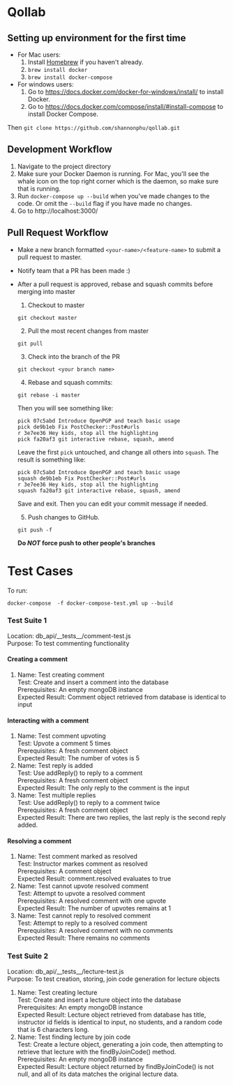 # Qollab

## Setting up environment for the first time
* For Mac users:
  1. Install [Homebrew](https://brew.sh/) if you haven't already. 
  2. `brew install docker`
  3. `brew install docker-compose`
* For windows users:
  1. Go to https://docs.docker.com/docker-for-windows/install/ to install Docker.
  2. Go to https://docs.docker.com/compose/install/#install-compose to install Docker Compose.

Then `git clone https://github.com/shannonphu/qollab.git`

## Development Workflow
1. Navigate to the project directory
2. Make sure your Docker Daemon is running. For Mac, you'll see the whale icon on the top right corner which is the daemon, so make sure that is running.
3. Run `docker-compose up --build` when you've made changes to the code. Or omit the `--build` flag if you have made no changes.
4. Go to http://localhost:3000/

## Pull Request Workflow
* Make a new branch formatted `<your-name>/<feature-name>` to submit a pull request to master.
* Notify team that a PR has been made :)
* After a pull request is approved, rebase and squash commits before merging into master
    1. Checkout to master
    
    ```shell
    git checkout master
    ```
    2. Pull the most recent changes from master
    
    ```shell
    git pull
    ```

    3. Check into the branch of the PR

    ```shell
    git checkout <your branch name>
    ```

    4. Rebase and squash commits:

    ```shell
    git rebase -i master
    ```

    Then you will see something like:

    ```shell
    pick 07c5abd Introduce OpenPGP and teach basic usage
    pick de9b1eb Fix PostChecker::Post#urls
    r 3e7ee36 Hey kids, stop all the highlighting
    pick fa20af3 git interactive rebase, squash, amend
    ```

    Leave the first `pick` untouched, and change all others into `squash`. The result is something like:
      
    ```shell
    pick 07c5abd Introduce OpenPGP and teach basic usage
    squash de9b1eb Fix PostChecker::Post#urls
    r 3e7ee36 Hey kids, stop all the highlighting
    squash fa20af3 git interactive rebase, squash, amend
    ```

    Save and exit. Then you can edit your commit message if needed.

    5. Push changes to GitHub.

    ```shell
    git push -f
    ```
    **Do _NOT_ force push to other people's branches**
    
    
# Test Cases #
To run:
```
docker-compose  -f docker-compose-test.yml up --build
```
### Test Suite 1 ###
Location: db_api/\_\_tests\_\_/comment-test.js <br />
Purpose: To test commenting functionality
#### Creating a comment ####
1. Name: Test creating comment <br />
   Test: Create and insert a comment into the database <br />
   Prerequisites: An empty mongoDB instance <br />
   Expected Result: Comment object retrieved from database is identical to input <br />

#### Interacting with a comment ####
1. Name: Test comment upvoting <br />
   Test: Upvote a comment 5 times <br />
   Prerequisites: A fresh comment object <br />
   Expected Result: The number of votes is 5 <br />
2. Name: Test reply is added <br />
   Test: Use addReply() to reply to a comment <br />
   Prerequisites: A fresh comment object <br />
   Expected Result: The only reply to the comment is the input <br />
3. Name: Test multiple replies <br />
   Test: Use addReply() to reply to a comment twice <br />
   Prerequisites: A fresh comment object <br />
   Expected Result: There are two replies, the last reply is the second reply added. <br />

#### Resolving a comment ####
1. Name: Test comment marked as resolved <br />
   Test: Instructor markes comment as resolved <br />
   Prerequisites: A comment object <br />
   Expected Result: comment.resolved evaluates to true <br />
2. Name: Test cannot upvote resolved comment <br />
   Test: Attempt to upvote a resolved comment <br />
   Prerequisites: A resolved comment with one upvote <br />
   Expected Result: The number of upvotes remains at 1  <br />
3. Name: Test cannot reply to resolved comment <br />
   Test: Attempt to reply to a resolved comment <br />
   Prerequisites: A resolved comment with no comments <br />
   Expected Result: There remains no comments <br />


### Test Suite 2 ###
Location: db_api/\_\_tests\_\_/lecture-test.js <br />
Purpose: To test creation, storing, join code generation for lecture objects

1. Name: Test creating lecture <br />
   Test: Create and insert a lecture object into the database <br />
   Prerequisites: An empty mongoDB instance <br />
   Expected Result: Lecture object retrieved from database has title, instructor id fields is identical to input, no students, and a random code that is 6 characters long. <br />
2. Name: Test finding lecture by join code <br />
   Test: Create a lecture object, generating a join code, then attempting to retrieve that lecture with the findByJoinCode() method. <br />
   Prerequisites: An empty mongoDB instance <br />
   Expected Result: Lecture object returned by findByJoinCode() is not null, and all of its data matches the original lecture data.



